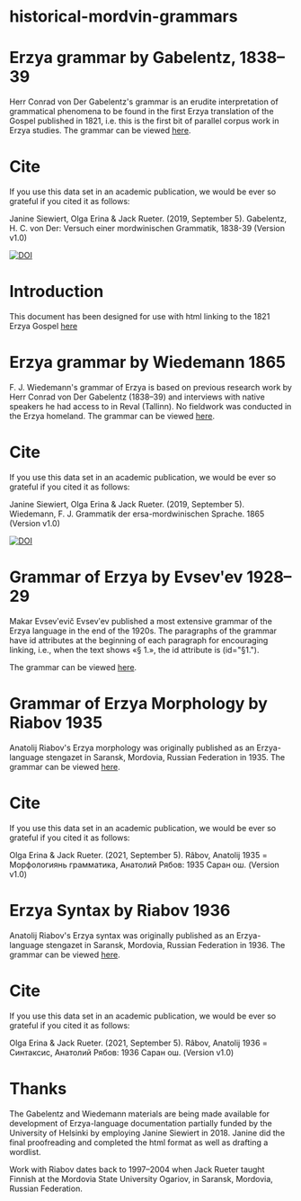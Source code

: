 # historical-mordvin-grammars

# Erzya grammar by Gabelentz, 1838–39
Herr Conrad von Der Gabelentz's grammar is an erudite interpretation of grammatical phenomena to be found in the first Erzya translation of the Gospel published in 1821, i.e. this is the first bit of parallel corpus work in Erzya studies.
The grammar can be viewed [here](https://rueter.github.io/emerald/historical-mordvin-grammars/docs/gabelentz_hcvonder-versuch-einer-mordwinischen-grammatik-1838-39.html).

# Cite

If you use this data set in an academic publication, we would be ever so grateful if you cited it as follows:

Janine Siewiert, Olga Erina & Jack Rueter. (2019, September 5). Gabelentz, H. C. von Der: Versuch einer mordwinischen Grammatik, 1838-39 (Version v1.0)

[![DOI](https://zenodo.org/badge/DOI/10.5281/zenodo.3385180.svg)](https://doi.org/10.5281/zenodo.3385180)

# Introduction
This document has been designed for use with html linking to the 1821 Erzya Gospel [here](https://rueter.github.io/emerald/myv_new-testament_1821-1827/myv_bible-new-testament_1821-1827.html)

# Erzya grammar by Wiedemann 1865
F. J. Wiedemann's grammar of Erzya is based on previous research work by Herr Conrad von Der Gabelentz (1838–39) and interviews with native speakers he had access to in  Reval (Tallinn). No fieldwork was conducted in the Erzya homeland.
The grammar can be viewed [here](https://rueter.github.io/emerald/historical-mordvin-grammars/docs/wiedemann_fj-grammatik-der-ersa-mordwinischen-sprache-1865.html).

# Cite

If you use this data set in an academic publication, we would be ever so grateful if you cited it as follows:

Janine Siewiert, Olga Erina & Jack Rueter. (2019, September 5). Wiedemann, F. J. Grammatik der ersa-mordwinischen Sprache. 1865 (Version v1.0)

[![DOI](https://zenodo.org/badge/206095106.svg)](https://zenodo.org/badge/latestdoi/206095106)

# Grammar of Erzya by Evsevʹev 1928–29
Makar Evsevʹevič Evsevʹev published a most extensive grammar of the Erzya language in the end of the 1920s.
The paragraphs of the grammar have id attributes at the beginning of each paragraph for encouraging linking, i.e., when the text shows «§ 1.», the id attribute is (id="§1.").

The grammar can be viewed [here](https://rueter.github.io/emerald/historical-mordvin-grammars/docs/evsevjev_makar_e_erzjanj_grammatika_1928_29.html).


# Grammar of Erzya Morphology by Riabov 1935
Anatolij Riabov's Erzya morphology was originally published as an Erzya-language stengazet in Saransk, Mordovia, Russian Federation in 1935.
The grammar can be viewed [here](https://rueter.github.io/emerald/historical-mordvin-grammars/docs/riabov-anatolij-1935-morfologian-grammatika-erzya.html).

# Cite

If you use this data set in an academic publication, we would be ever so grateful if you cited it as follows:

Olga Erina & Jack Rueter. (2021, September 5). Râbov, Anatolij 1935 = Морфологиянь грамматика, Анатолий Рябов: 1935 Саран ош. (Version v1.0)

# Erzya Syntax by Riabov 1936
Anatolij Riabov's Erzya syntax was originally published as an Erzya-language stengazet in Saransk, Mordovia, Russian Federation in 1936.
The grammar can be viewed [here](https://rueter.github.io/emerald/historical-mordvin-grammars/docs/riabov-anatolij-1936-sintaksis-erzya.html).

# Cite

If you use this data set in an academic publication, we would be ever so grateful if you cited it as follows:

Olga Erina & Jack Rueter. (2021, September 5). Râbov, Anatolij 1936 = Синтаксис, Анатолий Рябов: 1936 Саран ош. (Version v1.0)


# Thanks

The Gabelentz and Wiedemann materials are being made available for development of Erzya-language documentation partially funded by the University of Helsinki by employing Janine Siewiert in 2018. Janine did the final proofreading and completed the html format as well as drafting a wordlist.

Work with Riabov dates back to 1997–2004 when Jack Rueter taught Finnish at the Mordovia State University Ogariov, in Saransk, Mordovia, Russian Federation. 

